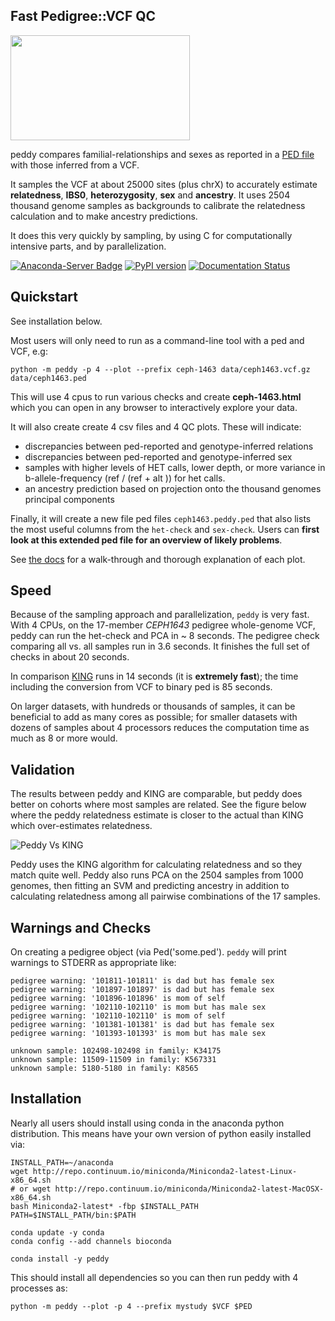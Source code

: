 Fast Pedigree::VCF QC
---------------------

<img src="https://cloud.githubusercontent.com/assets/1739/21734388/5a927926-d420-11e6-8ff9-534046df3305.png" style="width:287px;height:168px">

peddy compares familial-relationships and sexes as reported in a [PED file](http://pngu.mgh.harvard.edu/~purcell/plink/data.shtml#ped)
with those inferred from a VCF.

It samples the VCF at about 25000 sites (plus chrX) to accurately estimate **relatedness**, **IBS0**, **heterozygosity**, **sex** and **ancestry**. It uses 2504 thousand genome samples as backgrounds to calibrate the relatedness calculation and to make ancestry predictions.

It does this very quickly by sampling, by using C for computationally intensive parts, and by parallelization.


[![Anaconda-Server Badge](https://anaconda.org/bioconda/peddy/badges/installer/conda.svg)](https://conda.anaconda.org/bioconda)
[![PyPI version](https://badge.fury.io/py/peddy.svg)](http://badge.fury.io/py/peddy)
[![Documentation Status](https://readthedocs.org/projects/peddy/badge/?version=latest)](http://peddy.readthedocs.org/en/latest/?badge=latest)
<!--
[![Build Status](https://travis-ci.org/brentp/peddy.svg?branch=master)](https://travis-ci.org/brentp/peddy)
-->


Quickstart
----------

See installation below.

Most users will only need to run as a command-line tool with a ped and VCF, e.g:

```
python -m peddy -p 4 --plot --prefix ceph-1463 data/ceph1463.vcf.gz data/ceph1463.ped
```

This will use 4 cpus to run various checks and create **ceph-1463.html** which
you can open in any browser to interactively explore your data.

It will also create create 4 csv files and 4 QC plots.
These will indicate:

+ discrepancies between ped-reported and genotype-inferred relations
+ discrepancies between ped-reported and genotype-inferred sex
+ samples with higher levels of HET calls, lower depth, or more variance in b-allele-frequency (ref / (ref + alt )) for het calls.
+ an ancestry prediction based on projection onto the thousand genomes principal components

Finally, it will create a new file ped files `ceph1463.peddy.ped` that also lists
the most useful columns from the `het-check` and `sex-check`. Users can **first
look at this extended ped file for an overview of likely problems**.

See [the docs](http://peddy.readthedocs.io/en/latest/) for a walk-through and thorough explanation of each plot.

Speed
-----

Because of the sampling approach and parallelization, `peddy` is very fast.
With 4 CPUs, on the 17-member *CEPH1643* pedigree whole-genome VCF, peddy can run the het-check and PCA in ~ 8 seconds. The pedigree check comparing all vs.
all samples run in 3.6 seconds.
It finishes the full set of checks in about 20 seconds.

In comparison [KING](http://people.virginia.edu/~wc9c/KING/manual.html) runs
in 14 seconds (it is **extremely fast**); the time including the conversion
from VCF to binary ped is 85 seconds.

On larger datasets, with hundreds or thousands of samples, it can be beneficial to add as many
cores as possible; for smaller datasets with dozens of samples about 4 processors reduces the
computation time as much as 8 or more would.


Validation
----------

The results between peddy and KING are comparable, but peddy does better on
cohorts where most samples are related. See the figure below where the peddy
relatedness estimate is closer to the actual than KING which over-estimates relatedness.

![Peddy Vs KING](https://raw.githubusercontent.com/brentp/peddy/master/docs/_static/peddy-v-king.png "Comparison with KING")

Peddy uses the KING algorithm for calculating relatedness and so they
match quite well.
Peddy also runs PCA on the 2504 samples from 1000 genomes,
then fitting an SVM and predicting ancestry in addition to
calculating relatedness among all pairwise combinations of the 17 samples.

Warnings and Checks
-------------------

On creating a pedigree object (via Ped('some.ped'). `peddy` will print warnings to STDERR as appropriate like:

```
pedigree warning: '101811-101811' is dad but has female sex
pedigree warning: '101897-101897' is dad but has female sex
pedigree warning: '101896-101896' is mom of self
pedigree warning: '102110-102110' is mom but has male sex
pedigree warning: '102110-102110' is mom of self
pedigree warning: '101381-101381' is dad but has female sex
pedigree warning: '101393-101393' is mom but has male sex

unknown sample: 102498-102498 in family: K34175
unknown sample: 11509-11509 in family: K567331
unknown sample: 5180-5180 in family: K8565
```

Installation
------------

Nearly all users should install using conda in the anaconda python distribution. This means
have your own version of python easily installed via:

```
INSTALL_PATH=~/anaconda
wget http://repo.continuum.io/miniconda/Miniconda2-latest-Linux-x86_64.sh
# or wget http://repo.continuum.io/miniconda/Miniconda2-latest-MacOSX-x86_64.sh
bash Miniconda2-latest* -fbp $INSTALL_PATH
PATH=$INSTALL_PATH/bin:$PATH

conda update -y conda
conda config --add channels bioconda

conda install -y peddy
```

This should install all dependencies so you can then run peddy with 4 processes as:

```
python -m peddy --plot -p 4 --prefix mystudy $VCF $PED
```
